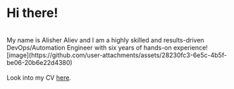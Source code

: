 
<h1>Hi there!</h1><br/>
<span>My name is <span class="highlight">Alisher Aliev</span> and <span class="highlight">I am a highly skilled and results-driven DevOps/Automation Engineer with six years of hands-on experience![image](https://github.com/user-attachments/assets/28230fc3-6e5c-4b5f-be06-20b6e22d4380)
</span></span><br/>

<br/>
<span>Look into my CV <a href="https://drive.google.com/open?id=1PQET0LP89oYiUK9_Yl6OfYpSWm6R7VzV"><span class="highlight-red">here</span></a>.</span>
